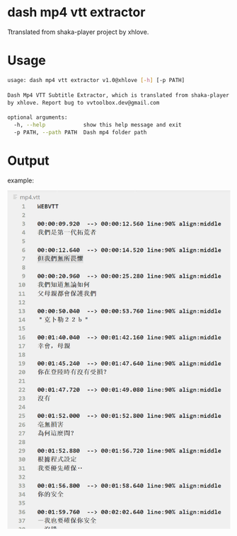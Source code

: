 # dash mp4 vtt extractor

Ttranslated from shaka-player project by xhlove.

# Usage

```bash
usage: dash mp4 vtt extractor v1.0@xhlove [-h] [-p PATH]

Dash Mp4 VTT Subtitle Extractor, which is translated from shaka-player project
by xhlove. Report bug to vvtoolbox.dev@gmail.com

optional arguments:
  -h, --help            show this help message and exit
  -p PATH, --path PATH  Dash mp4 folder path
```

# Output

example:

![example](/output.png)